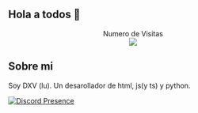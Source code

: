 ## Hola a todos :wave:

<p align="center">
Numero de Visitas<br>
<img src="https://profile-counter.glitch.me/imludev/count.svg" />
</p>

## Sobre mi

Soy DXV (lu). Un desarollador de html, js(y ts) y python.

[![Discord Presence](https://lanyard.cnrad.dev/api/789865873828478976)](https://discord.com/users/789865873828478976)
